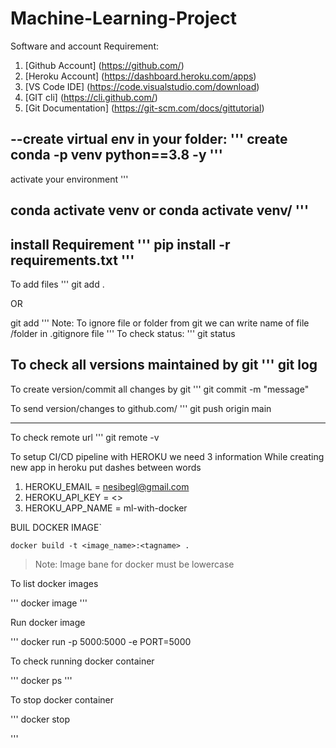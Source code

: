 # Machine-Learning-Project

Software and account Requirement:

1.  [Github Account] (https://github.com/)
2.  [Heroku Account] (https://dashboard.heroku.com/apps)
3.  [VS Code IDE] (https://code.visualstudio.com/download)
4.  [GIT cli]  (https://cli.github.com/)
5.  [Git Documentation] (https://git-scm.com/docs/gittutorial)


--create virtual env in your folder:
'''
create conda -p venv python==3.8 -y
'''
----------------------------------------------------------------
activate your environment
'''

conda activate venv
or 
conda activate venv/
'''
----------------------------------------------------------------
install Requirement
'''
pip install -r requirements.txt
'''
--------------
 To add files
 '''
 git add .
 
  OR
  
 git add <filename>
 '''
 Note: To ignore file or folder from git we can write name of file /folder in .gitignore file
 '''
 To check status:
 '''
 git status


 To check all versions maintained by git
 '''
 git log
 ----------------------------------------------------------------
 To create version/commit all changes by git
 '''
 git commit -m "message"

 To send version/changes to github.com/
 '''
 git push origin main
 
 --------------
 To check remote url
 '''
 git remote -v
 

To setup CI/CD pipeline with HEROKU we need 3 information
While creating new app in heroku put dashes between words

1. HEROKU_EMAIL = nesibegl@gmail.com
2. HEROKU_API_KEY = <>
3. HEROKU_APP_NAME = ml-with-docker


BUIL DOCKER IMAGE`
```
docker build -t <image_name>:<tagname> .

```
> Note: Image bane for docker must be lowercase

To list docker images

'''
docker image
'''

Run docker image

'''
docker run -p 5000:5000 -e PORT=5000 <imageid>

To check running docker container

'''
docker ps
'''

To stop docker container

'''
docker stop <containerid>

'''







